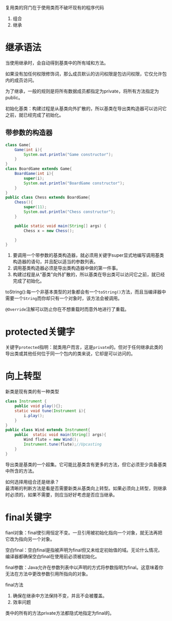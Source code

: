 复用类的窍门在于使用类而不破坏现有的程序代码

1. 组合
2. 继承  

继承语法
========
当使用继承时，会自动得到基类中的所有域和方法。 

如果没有加任何权限修饰词，那么成员默认的访问权限是包访问权限，它仅允许包内的成员访问。

为了继承，一般的规则是将所有数据成员都指定为private，将所有方法指定为public。


初始化基类：构建过程是从基类向外扩散的，所以基类在导出类构造器可以访问它之前，就已经完成了初始化。


带参数的构造器
------
```java
class Game{
    Game(int i){
        System.out.println("Game constructor");
    }
}
class BoardGame extends Game{
    BoardGame(int i){
        super(i);
        System.out.println("BoardGame constructor");
    }
}
public class Chess extends BoardGame{
    Chess(){
        super(11);
        System.out.println("Chess constructor");
    }

    public static void main(String[] args) {
        Chess x = new Chess();

    }
}
```

1. 要调用一个带参数的基类构造器，就必须用关键字super显式地编写调用基类构造器的语句，并且配以适当的参数列表。  
2. 调用基类构造器必须是导出类构造器中做的第一件事。 
3. 构建过程是从“基类”向外扩散的，所以基类在导出类可以访问它之前，就已经完成了初始化。  

toString():每一个非基本类型的对象都会有一个`toString()`方法，而且当编译器中需要一个`String`而你却只有一个对象时，该方法会被调用。  

`@Override`注解可以防止你在不想重载时而意外地进行了重载。

protected关键字
==================
关键字`protected`指明：就类用户而言，这是`private`的。但对于任何继承此类的导出类或其他任何位于同一个包内的类来说，它却是可以访问的。

向上转型
============

新类是现有类的有一种类型
```java
class Instrument {
    public void play(){};
    static void tune(Instrument i){
        i.play();
    }
}
public class Wind extends Instrument{
    public  static void main(String[] args){
        Wind flute = new Wind();
        Instrument.tune(flute);//Upcasting
    }
}
```
导出类是基类的一个超集。它可能比基类含有更多的方法，但它必须至少具备基类中所含的方法。

如何选择用组合还是继承？  
最清晰的判断方法是看是否需要新类从基类向上转型。如果必须向上转型，则继承时必须的，如果不需要，则应当好好考虑是否应当继承。

final关键字
==========
fianl对象：final使引用恒定不变。一旦引用被初始化指向一个对象，就无法再把它改为指向另一个对象。  

空白final：空白final是指被声明为final但又未给定初始值的域。无论什么情况，编译器都确保空白final在使用前必须被初始化。

final参数：Java允许在参数列表中以声明的方式将参数指明为final。这意味着你无法在方法中更改参数引用所指向的对象。

final方法
1. 确保在继承中方法保持不变，并且不会被覆盖。
2. 效率问题

类中的所有的方法private方法都隐式地指定为final的。
